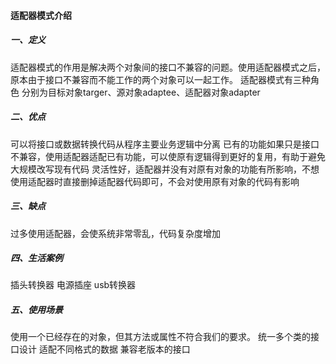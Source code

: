 #### 适配器模式介绍

##### 一、定义
适配器模式的作用是解决两个对象间的接口不兼容的问题。使用适配器模式之后，原本由于接口不兼容而不能工作的两个对象可以一起工作。
适配器模式有三种角色 分别为目标对象targer、源对象adaptee、适配器对象adapter

##### 二、优点
可以将接口或数据转换代码从程序主要业务逻辑中分离
已有的功能如果只是接口不兼容，使用适配器适配已有功能，可以使原有逻辑得到更好的复用，有助于避免大规模改写现有代码
灵活性好，适配器并没有对原有对象的功能有所影响，不想使用适配器时直接删掉适配器代码即可，不会对使用原有对象的代码有影响

##### 三、缺点
过多使用适配器，会使系统非常零乱，代码复杂度增加

##### 四、生活案例
插头转换器
电源插座
usb转换器

##### 五、使用场景
使用一个已经存在的对象，但其方法或属性不符合我们的要求。
统一多个类的接口设计
适配不同格式的数据
兼容老版本的接口
